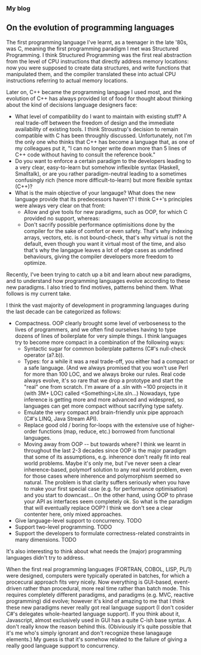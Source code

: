 ### My blog

## On the evolution of programming languages

The first programming language I've learnt, as a teenager in the late '80s, was C, meaning the first programming paradigm I met was Structured Programming. I think Structured Programming was the first real abstraction from the level of CPU instructions that directly address memory locations: now you were supposed to create data structures, and write functions that manipulated them, and the compiler translated these into actual CPU instructions referring to actual memory locations.

Later on, C++ became the programming language I used most, and the evolution of C++ has always provided lot of food for thought about thinking about the kind of decisions language designers face:

* What level of compatibility do I want to maintain with existing stuff? A real trade-off between the freedom of design and the immediate availability of existing tools. I think Stroustrup's decision to remain compatible with C has been throughly discussed. Unfortunately, not I'm the only one who thinks that C++ has become a language that, as one of my colleagues put it, "I can no longer write down more than 5 lines of C++ code without having to consult the reference book."
* Do you want to enforce a certain paradigm to the developers leading to a very clear, easy-to-learn but somehow inflexible syntax (Haskell, Smalltalk), or are you rather paradigm-neutral leading to a sometimes confusingly rich (hence more difficult-to-learn) but more flexible syntax (C++)?
* What is the main objective of your langauge? What does the new language provide that its predecessors haven't? I think C++'s principles were always very clear on that front:
  * Allow and give tools for new paradigms, such as OOP, for which C provided no support, whereas:
  * Don't sacrify possible performance optimisitions done by the compiler for the sake of comfort or even safety. That's why indexing arrays, vectors, etc. is not bound-check, that's why virtual is not the default, even though you want it virtual most of the time, and also that's why the langague leaves a lot of edge cases as undefined behaviours, giving the compiler developers more freedom to optimize.

Recently, I've been trying to catch up a bit and learn about new paradigms, and to understand how programming languages evolve according to these new paradigms. I also tried to find motives, patterns behind them. What follows is my current take.

I think the vast majority of development in programming languages during the last decade can be categorized as follows:
* Compactness.  OOP clearly brought some level of verboseness to the lives of programmers, and we often find ourselves having to type dozens of lines of boilerplate for very simple things. I think languages try to become more compact in a combination of the following ways:
  * Syntactic sugar for common boilerplate patterns (C#'s null-check operator (a?.b)).
  * Types: for a while it was a real trade-off, you either had a compact or a safe language. (And we always promised that you won't use Perl for more than 100 LOC, and we always broke our rules. Real code always evolve, it's so rare that we drop a prototype and start the "real" one from scratch. I'm aware of a .sln with ~100 projects in it (with 3M+ LOC) called &lt;Something&gt;Lite.sln...) Nowadays, type inference is getting more and more advanced and widespred, so languages can get more compact without sacrifying type safety.
  * Emulate the very compact and brain-friendly unix pipe approach (C#'s LINQ, Java Stream API).
  * Replace good old / boring for-loops with the extensive use of higher-order functions (map, reduce, etc.) borrowed from functional languages.
  * Moving away from OOP -- but towards where? I think we learnt in throughout the last 2-3 decades since OOP is the major paradigm that some of its assumptions, e.g. inherence don't really fit into real world problems. Maybe it's only me, but I've never seen a clear inherence-based, polymorf solution to any real world problem, even for those cases where inherence and polymorphism seemed so natural. The problem is that clarity suffers seriously when you have to make your first special case (e.g. for performance optimisation) and you start to downcast... On the other hand, using OOP to phrase your API as interfaces seem completely ok. So what is the paradigm that will eventually replace OOP? I think we don't see a clear contenter here, only mixed approaches.
* Give language-level support to concurrency. TODO
* Support two-level programming. TODO
* Support the developers to formulate correctness-related constraints in many dimensions. TODO

It's also interesting to think about what needs the (major) programming languages didn't try to address.

When the first real programming languages (FORTRAN, COBOL, LISP, PL/1)  were designed, computers were typically operated in batches, for which a procecural approach fits very nicely. Now everything is GUI-based, event-driven rather than procedural, more real time rather than batch mode. This requires completely different paradigms, and paradigms (e.g. MVC, reactive programming) did evolve; however it's kind of amazing to me that I think these new paradigms never really got real language support (I don't cosider C#'s delegates whole-hearted language support). If you think about it, Javascript, almost exclusively used in GUI has a quite C-ish base syntax. A don't really know the reason behind this. (Obiviously it's quite possible that it's me who's simply ignorant and don't recognize these lanagauge elements.) My guess is that it's somehow related to the failure of giving a really good language support to concurrency.

